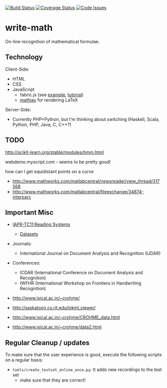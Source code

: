 [![Build Status](https://travis-ci.org/MartinThoma/write-math.svg?branch=master)](https://travis-ci.org/MartinThoma/write-math)
[![Coverage Status](https://coveralls.io/repos/MartinThoma/write-math/badge.png)](https://coveralls.io/r/MartinThoma/write-math)
[![Code Issues](http://www.quantifiedcode.com/api/v1/project/dee640dc587341a9ad8a05e6ae4471e1/badge.svg)](http://www.quantifiedcode.com/app/project/dee640dc587341a9ad8a05e6ae4471e1)

write-math
==========

On-line recognition of mathematical formulae.

## Technology
Client-Side:
* HTML
* CSS
* JavaScript
  * fabric.js (see [example](http://fabricjs.com/freedrawing/), [tutorial](http://fabricjs.com/fabric-intro-part-4/))
  * [mathjax](http://www.mathjax.org/) for rendering LaTeX

Server-Side:
* Currently PHP+Python, but I'm thinking about switching (Haskell, Scala, Python, PHP, Java, C, C++?)


## TODO

http://scikit-learn.org/stable/modules/hmm.html

webdemo.myscript.com - seems to be pretty good!


how can I get equidistant points on a curve
* http://www.mathworks.com/matlabcentral/newsreader/view_thread/317568
* http://www.mathworks.com/matlabcentral/fileexchange/34874-interparc

## Important Misc

* [IAPR-TC11:Reading Systems](http://www.iapr-tc11.org/mediawiki/index.php/IAPR-TC11:Reading_Systems)
  * [Datasets](http://www.iapr-tc11.org/mediawiki/index.php/Datasets)
* Journals:
  * International Journal on Document Analysis and Recognition (IJDAR)
* Conferences:
  * ICDAR (International Conference on Document Analysis and Recognition)
  * IWFHR (International Workshop on Frontiers in Handwriting Recognition)
* http://www.isical.ac.in/~crohme/



* http://saskatoon.cs.rit.edu/inkml_viewer/
* http://www.isical.ac.in/~crohme/CROHME_data.html
* http://www.isical.ac.in/~crohme/data2.html


## Regular Cleanup / updates

To make sure that the user experience is good, execute the following scripts
on a regular basis:

* `tools/create_testset_online_once.py`: It adds new recordings to the test set
  - make sure that they are correct!